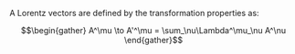 A Lorentz vectors are defined by the transformation properties as:

$$\begin{gather} A^\mu \to A'^\mu = \sum_\nu\Lambda^\mu_\nu A^\nu \end{gather}$$